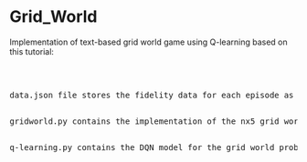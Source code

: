 # Grid_World
Implementation of text-based grid world game using Q-learning based on this tutorial:<br>
<pre>               <http://outlace.com/rlpart3.html><br>
<p>data.json file stores the fidelity data for each episode as well as the total training time<br>
<p>gridworld.py contains the implementation of the nx5 grid world<br>
<p>q-learning.py contains the DQN model for the grid world problem<br>
